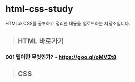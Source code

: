 # html-css-study
HTML과 CSS를 공부하고 정리한 내용을 업로드하는 저장소입니다.

> ## HTML 바로가기
 
 ### 001 웹이란 무엇인가? - https://goo.gl/oMVZt8
> ## CSS

